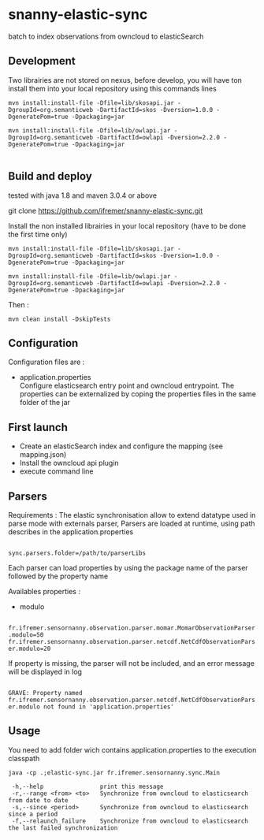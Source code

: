 # snanny-elastic-sync
batch to index observations from owncloud to elasticSearch

## Development 
Two librairies are not stored on nexus, before develop, you will have ton install them into your local repository using this commands lines 
<pre>
<code>mvn install:install-file -Dfile=lib/skosapi.jar -DgroupId=org.semanticweb -DartifactId=skos -Dversion=1.0.0 -DgeneratePom=true -Dpackaging=jar

mvn install:install-file -Dfile=lib/owlapi.jar -DgroupId=org.semanticweb -DartifactId=owlapi -Dversion=2.2.0 -DgeneratePom=true -Dpackaging=jar
</code>
</pre>
## Build and deploy
tested with java 1.8 and maven 3.0.4 or above

git clone https://github.com/ifremer/snanny-elastic-sync.git

Install the non installed librairies in your local repository (have to be done the first time only)
<pre><code>mvn install:install-file -Dfile=lib/skosapi.jar -DgroupId=org.semanticweb -DartifactId=skos -Dversion=1.0.0 -DgeneratePom=true -Dpackaging=jar

mvn install:install-file -Dfile=lib/owlapi.jar -DgroupId=org.semanticweb -DartifactId=owlapi -Dversion=2.2.0 -DgeneratePom=true -Dpackaging=jar</code></pre>
Then : 

<pre><code>mvn clean install -DskipTests</code></pre>

## Configuration
Configuration files are :
  - application.properties  
  	Configure elasticsearch entry point and owncloud entrypoint.
  	The properties can be externalized by coping the properties files in the same folder of the jar
  	
## First launch

- Create an elasticSearch index and configure the mapping (see mapping.json)
- Install the owncloud api plugin
- execute command line

## Parsers 

Requirements :
The elastic synchronisation allow to extend datatype used in parse mode with externals parser,
Parsers are loaded at runtime, using path describes in the application.properties

<code>
sync.parsers.folder=/path/to/parserLibs
</code>

Each parser can load properties by using the package name of the parser followed by the property name

Availables properties : 
- modulo


<code>
fr.ifremer.sensornanny.observation.parser.momar.MomarObservationParser.modulo=50  
fr.ifremer.sensornanny.observation.parser.netcdf.NetCdfObservationParser.modulo=20
</code>


If property is missing, the parser will not be included, and an error message will be displayed in log

<code>
GRAVE: Property named fr.ifremer.sensornanny.observation.parser.netcdf.NetCdfObservationParser.modulo not found in 'application.properties'
</code>

## Usage 

You need to add folder wich contains application.properties to the execution classpath

<pre><code>java -cp .;elastic-sync.jar fr.ifremer.sensornanny.sync.Main

 -h,--help                print this message
 -r,--range &lt;from&gt; &lt;to&gt;   Synchronize from owncloud to elasticsearch from date to date
 -s,--since &lt;period&gt;      Synchronize from owncloud to elasticsearch since a period
 -f,--relaunch_failure    Synchronize from owncloud to elasticsearch the last failed synchronization</code></pre>
 
